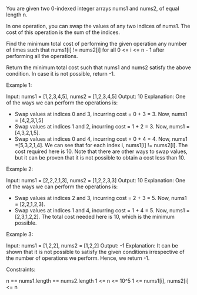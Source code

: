 You are given two 0-indexed integer arrays nums1 and nums2, of equal length
n.

In one operation, you can swap the values of any two indices of nums1. The
cost of this operation is the sum of the indices.

Find the minimum total cost of performing the given operation any number of
times such that nums1[i] != nums2[i] for all 0 <= i <= n - 1 after performing
all the operations.

Return the minimum total cost such that nums1 and nums2 satisfy the above
condition. In case it is not possible, return -1.


Example 1:


Input: nums1 = [1,2,3,4,5], nums2 = [1,2,3,4,5]
Output: 10
Explanation: 
One of the ways we can perform the operations is:
- Swap values at indices 0 and 3, incurring cost = 0 + 3 = 3. Now, nums1 =
[4,2,3,1,5]
- Swap values at indices 1 and 2, incurring cost = 1 + 2 = 3. Now, nums1 =
[4,3,2,1,5].
- Swap values at indices 0 and 4, incurring cost = 0 + 4 = 4. Now, nums1
=[5,3,2,1,4].
We can see that for each index i, nums1[i] != nums2[i]. The cost required
here is 10.
Note that there are other ways to swap values, but it can be proven that it
is not possible to obtain a cost less than 10.


Example 2:


Input: nums1 = [2,2,2,1,3], nums2 = [1,2,2,3,3]
Output: 10
Explanation: 
One of the ways we can perform the operations is:
- Swap values at indices 2 and 3, incurring cost = 2 + 3 = 5. Now, nums1 =
[2,2,1,2,3].
- Swap values at indices 1 and 4, incurring cost = 1 + 4 = 5. Now, nums1 =
[2,3,1,2,2].
The total cost needed here is 10, which is the minimum possible.


Example 3:


Input: nums1 = [1,2,2], nums2 = [1,2,2]
Output: -1
Explanation: 
It can be shown that it is not possible to satisfy the given conditions
irrespective of the number of operations we perform.
Hence, we return -1.



Constraints:


n == nums1.length == nums2.length
1 <= n <= 10^5
1 <= nums1[i], nums2[i] <= n




